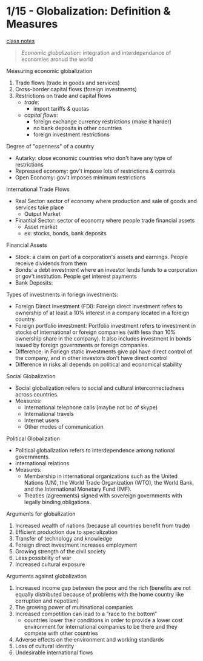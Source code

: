 # 1/15 - Globalization: Definition & Measures
[class notes](https://gsu.view.usg.edu/d2l/le/content/892076/topics/files/download/12936284/DirectFileTopicDownload)
> *Economic globalization*: integration and interdependance of economies aronud the world  

Measuring economic globalization
1. Trade flows (trade in goods and services)  
2. Cross-border capital flows (foreign investments)  
3. Restrictions on trade and capital flows  
    - *trade*:
        + import tariffs & quotas
    - *capital flows*:
        + foreign exchange currency restrictions (make it harder)
        + no bank deposits in other countries
        + foreign investment restrictions  

Degree of "openness" of a country
- Autarky: close economic countries who don't have any type of restrictions
- Repressed economy: gov't impose lots of restrictions & controls
- Open Economy: gov't imposes minimum restrictions

International Trade Flows
- Real Sector: sector of economy where production and sale of goods and services take place
    + Output Market
- Finantial Sector: sector of economy where people trade financial assets
    + Asset market
    + ex: stocks, bonds, bank deposits

Financial Assets
- Stock: a claim on part of a corporation's assets and earnings. People receive dividends from them
- Bonds: a debt investment where an investor lends funds to a corporation or gov't institution. People get interest payments
- Bank Deposits:


Types of investments in foriegn investments:
- Foreign Direct Investment (FDI): Foreign direct investment
refers to ownership of at least a 10% interest in a company
located in a foreign country.
- Foreign portfolio investment: Portfolio investment refers to
investment in stocks of international or foreign companies
(with less than 10% ownership share in the company).
It also includes investment in bonds issued by foreign
governments or foreign companies.
- Difference: in Foriegn static investments give ppl have direct control of the company, and in other investors don't have direct control
- Difference in risks all depends on political and economical stability

Social Globalization
- Social globalization refers to social and cultural
interconnectedness across countries.
- Measures:
    + International telephone calls (maybe not bc of skype)
    + International travels
    + Internet users
    + Other modes of communication

Political Globalization
- Political globalization refers to interdependence among national
governments.
- international relations
- Measures:
    + Membership in international organizations such as the United
Nations (UN), the World Trade Organization (WTO), the World
Bank, and the International Monetary Fund (IMF).
    + Treaties (agreements) signed with sovereign governments
with legally binding obligations.

Arguments for globalization
1. Increased wealth of nations (because all countries benefit from trade)  
2. Efficient production due to specialization  
3. Transfer of technology and knowledge  
4. Foreign direct investment increases employment  
5. Growing strength of the civil society  
6. Less possibility of war  
7. Increased cultural exposure  

Arguments against globalization
1. Increased income gap between the poor and the rich (benefits are not equally distributed   because of problems with the home country like corruption and nepotism)  
2. The growing power of multinational companies  
3. Increased competition can lead to a “race to the bottom”  
    - countries lower their conditions in order to provide a lower cost environment for international companies to be there and they compete with other countries
4. Adverse effects on the environment and working standards  
5. Loss of cultural identity  
6. Undesirable international flows  
